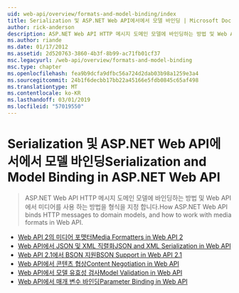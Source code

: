 ```yaml
---
uid: web-api/overview/formats-and-model-binding/index
title: Serialization 및 ASP.NET Web API에서에서 모델 바인딩 | Microsoft Docs
author: rick-anderson
description: ASP.NET Web API HTTP 메시지 도메인 모델에 바인딩하는 방법 및 Web API에서 미디어를 사용 하는 방법을 형식을 지정 합니다.
ms.author: riande
ms.date: 01/17/2012
ms.assetid: 2d520763-3860-4b3f-8b99-ac71fb01cf37
msc.legacyurl: /web-api/overview/formats-and-model-binding
msc.type: chapter
ms.openlocfilehash: fea9b9dcfa9dfbc56a724d2dab03b98a1259e3a4
ms.sourcegitcommit: 24b1f6decbb17bb22a45166e5fdb0845c65af498
ms.translationtype: MT
ms.contentlocale: ko-KR
ms.lasthandoff: 03/01/2019
ms.locfileid: "57019550"
---
```

<a name="serialization-and-model-binding-in-aspnet-web-api"></a><span data-ttu-id="1dacd-103">Serialization 및 ASP.NET Web API에서에서 모델 바인딩</span><span class="sxs-lookup"><span data-stu-id="1dacd-103">Serialization and Model Binding in ASP.NET Web API</span></span>
====================
> <span data-ttu-id="1dacd-104">ASP.NET Web API HTTP 메시지 도메인 모델에 바인딩하는 방법 및 Web API에서 미디어를 사용 하는 방법을 형식을 지정 합니다.</span><span class="sxs-lookup"><span data-stu-id="1dacd-104">How ASP.NET Web API binds HTTP messages to domain models, and how to work with media formats in Web API.</span></span>


- [<span data-ttu-id="1dacd-105">Web API 2의 미디어 포맷터</span><span class="sxs-lookup"><span data-stu-id="1dacd-105">Media Formatters in Web API 2</span></span>](media-formatters.md)
- [<span data-ttu-id="1dacd-106">Web API에서 JSON 및 XML 직렬화</span><span class="sxs-lookup"><span data-stu-id="1dacd-106">JSON and XML Serialization in Web API</span></span>](json-and-xml-serialization.md)
- [<span data-ttu-id="1dacd-107">Web API 2.1에서 BSON 지원</span><span class="sxs-lookup"><span data-stu-id="1dacd-107">BSON Support in Web API 2.1</span></span>](bson-support-in-web-api-21.md)
- [<span data-ttu-id="1dacd-108">Web API에서 콘텐츠 협상</span><span class="sxs-lookup"><span data-stu-id="1dacd-108">Content Negotiation in Web API</span></span>](content-negotiation.md)
- [<span data-ttu-id="1dacd-109">Web API에서 모델 유효성 검사</span><span class="sxs-lookup"><span data-stu-id="1dacd-109">Model Validation in Web API</span></span>](model-validation-in-aspnet-web-api.md)
- [<span data-ttu-id="1dacd-110">Web API에서 매개 변수 바인딩</span><span class="sxs-lookup"><span data-stu-id="1dacd-110">Parameter Binding in Web API</span></span>](parameter-binding-in-aspnet-web-api.md)
